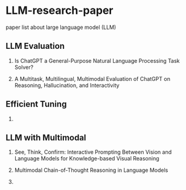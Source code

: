 # LLM-research-paper
paper list about large language model (LLM)

## LLM Evaluation

1. Is ChatGPT a General-Purpose Natural Language Processing Task Solver? 
  
2. A Multitask, Multilingual, Multimodal Evaluation of ChatGPT on Reasoning, Hallucination, and Interactivity

## Efficient Tuning

1.

## LLM with Multimodal 

1. See, Think, Confirm: Interactive Prompting Between Vision and Language Models for Knowledge-based Visual Reasoning

2. Multimodal Chain-of-Thought Reasoning in Language Models

3. 
